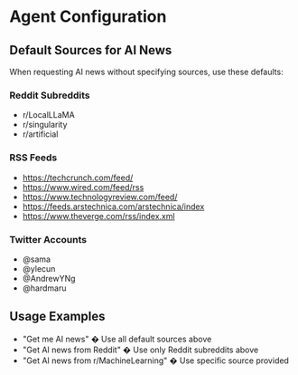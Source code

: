 # Agent Configuration

## Default Sources for AI News

When requesting AI news without specifying sources, use these defaults:

### Reddit Subreddits
- r/LocalLLaMA  
- r/singularity
- r/artificial

### RSS Feeds
- https://techcrunch.com/feed/
- https://www.wired.com/feed/rss
- https://www.technologyreview.com/feed/
- https://feeds.arstechnica.com/arstechnica/index
- https://www.theverge.com/rss/index.xml

### Twitter Accounts
- @sama
- @ylecun
- @AndrewYNg
- @hardmaru

## Usage Examples
- "Get me AI news" � Use all default sources above
- "Get AI news from Reddit" � Use only Reddit subreddits above
- "Get AI news from r/MachineLearning" � Use specific source provided
